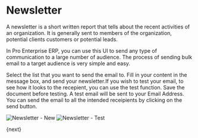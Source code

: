 <!-- add-breadcrumbs -->
# Newsletter

A newsletter is a short written report that tells about the recent activities
of an organization. It is generally sent to members of the organization,
potential clients customers or potential leads.

In Pro Enterprise ERP, you can use this UI to send any type of communication to a large
number of audience. The process of sending bulk email to a target audience is
very simple and easy.

Select the list that you want to send the email to. Fill in your content in
the message box, and send your newsletter.If you wish to test your email, to
see how it looks to the recepient, you can use the test function. Save the
document before testing. A test email will be sent to your Email Address. You can
send the email to all the intended receipients by clicking on the send button.

<img class="screenshot" alt="Newsletter - New" src="/docs/assets/img/crm/newsletter-new.png">

<img class="screenshot" alt="Newsletter - Test" src="/docs/assets/img/crm/newsletter-test.png">

{next}
